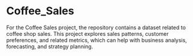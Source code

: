 # Coffee_Sales
For the Coffee Sales project, the repository contains a dataset related to coffee shop sales. This project  explores sales patterns, customer preferences, and related metrics, which can help with business analysis, forecasting, and strategy planning.
